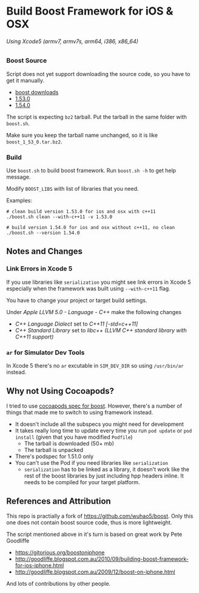 Build Boost Framework for iOS & OSX
=====
###### Using Xcode5 (armv7, armv7s, arm64, i386, x86_64)

### Boost Source
Script does not yet support downloading the source code, so you have to get it manually.

* [boost downloads](http://www.boost.org/users/download/)
* [1.53.0](https://sourceforge.net/projects/boost/files/boost/1.53.0/)
* [1.54.0](https://sourceforge.net/projects/boost/files/boost/1.54.0/)

The script is expecting `bz2` tarball.
Put the tarball in the same folder with `boost.sh`.

Make sure you keep the tarball name unchanged, so it is like `boost_1_53_0.tar.bz2`.

### Build
Use `boost.sh` to build boost framework.
Run `boost.sh -h` to get help message.

Modify `BOOST_LIBS` with list of libraries that you need.

Examples:

    # clean build version 1.53.0 for ios and osx with c++11
    ./boost.sh clean --with-c++11 -v 1.53.0

    # build version 1.54.0 for ios and osx without c++11, no clean
    ./boost.sh --version 1.54.0

## Notes and Changes
### Link Errors in Xcode 5
If you use libraries like `serialization` you might see link errors in Xcode 5 especially when the framework was built using `--with-c++11` flag.

You have to change your project or target build settings.

Under *Apple LLVM 5.0 - Language - C++* make the following changes

* *C++ Language Dialect* set to *C++11 [-std=c++11]*
* *C++ Standard Library* set to *libc++ (LLVM C++ standard library with C++11 support)*

### `ar` for Simulator Dev Tools
In Xcode 5 there's no `ar` excutable in `SIM_DEV_DIR` so using `/usr/bin/ar` instead.

## Why not Using Cocoapods?
I tried to use [cocoapods spec for boost](https://github.com/CocoaPods/Specs/tree/master/boost).
However, there's a number of things that made me to switch to using framework instead.
* It doesn't include all the subspecs you might need for development
* It takes really long time to update every time you run `pod update` or `pod install` (given that you have modified `Podfile`)
  * The tarball is downloaded (50+ mb)
  * The tarball is unpacked
* There's podspec for 1.51.0 only
* You can't use the Pod if you need libraries like `serialization`
  * `serialization` has to be linked as a library, it doesn't work like the rest of the boost libraries by just including hpp headers inline. It needs to be compiled for your target platform.

## References and Attribution
This repo is practially a fork of https://github.com/wuhao5/boost.
Only this one does not contain boost source code, thus is more lightweight.

The script mentioned above in it's turn is based on great work by Pete Goodliffe

* https://gitorious.org/boostoniphone
* http://goodliffe.blogspot.com.au/2010/09/building-boost-framework-for-ios-iphone.html
* http://goodliffe.blogspot.com.au/2009/12/boost-on-iphone.html

And lots of contributions by other people.
